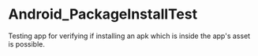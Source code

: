 # Android_PackageInstallTest
Testing app for verifying if installing an apk which is inside the app's asset is possible.
